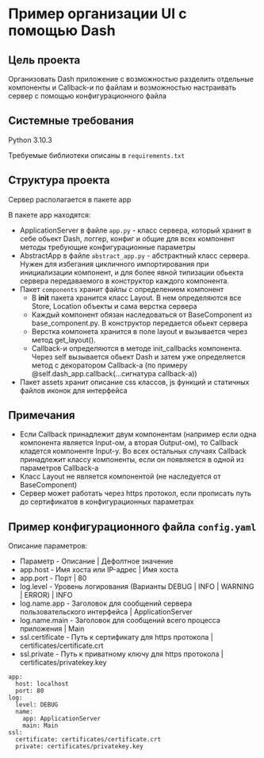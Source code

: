 # Пример организации UI с помощью Dash

## Цель проекта 

Организовать Dash приложение с возможностью разделить отдельные компоненты и Callback-и по файлам и возможностью настраивать сервер с помощью конфигурационного файла

## Системные требования

Python 3.10.3

Требуемые библиотеки описаны в `requirements.txt`

## Структура проекта

Сервер располагается в пакете app

В пакете app находятся:

* ApplicationServer в файле `app.py` - класс сервера, который хранит в себе обьект Dash, логгер, конфиг и общие для всех компонент методы требующие конфигурационные параметры
* AbstractApp в файле `abstract_app.py` - абстрактный класс сервера. Нужен для избегания цикличного импортирования при инициализации компонент, и для более явной типизации обьекта сервера передаваемого в конструктор каждого компонента.
* Пакет `components` хранит файлы с определением компонент
  * В __init__ пакета хранится класс Layout. В нем определяются все Store, Location объекты и сама верстка сервера
  * Каждый компонент обязан наследоваться от BaseComponent из base_component.py. В конструктор передается обьект сервера
  * Верстка компонета хранится в поле layout и вызывается через метод get_layout().
  * Callback-и определяются в методе init_callbacks компонента. Через self вызывается обьект Dash и затем уже определяется метод с декоратором Callback-а (по примеру @self.dash_app.callback(...сигнатура callback-а))
* Пакет assets хранит описание css классов, js функций и статичных файлов иконок для интерфейса

## Примечания

* Если Callback принадлежит двум компонентам (например если одна компонента является Input-ом, а вторая Output-ом), то Callback кладется компоненте Input-у. Во всех остальных случаях Callback принадлежит классу компоненты, если он появляется в одной из параметров Callback-а
* Класс Layout не является компонентой (не наследуется от BaseComponent)
* Сервер может работать через https протокол, если прописать путь до сертификатов в конфигурационных параметрах

## Пример конфигурационного файла `config.yaml`

Описание параметров:
* Параметр - Описание | Дефолтное значение
* app.host - Имя хоста или IP-адрес | Имя хоста
* app.port - Порт | 80
* log.level - Уровень логирования (Варианты DEBUG | INFO | WARNING | ERROR) | INFO
* log.name.app - Заголовок для сообщений сервера пользовательского интерфейса | ApplicationServer
* log.name.main - Заголовок для сообщений всего процесса приложения | Main
* ssl.certificate - Путь к сертификату для https протокола | certificates/certificate.crt
* ssl.private - Путь к приватному ключу для https протокола | certificates/privatekey.key

```
app:
  host: localhost
  port: 80
log:
  level: DEBUG
  name:
    app: ApplicationServer
    main: Main
ssl:
  certificate: certificates/certificate.crt
  private: certificates/privatekey.key
```